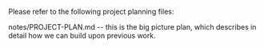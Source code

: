 Please refer to the following project planning files:

notes/PROJECT-PLAN.md -- this is the big picture plan, which describes in detail how we can build upon previous work. 

